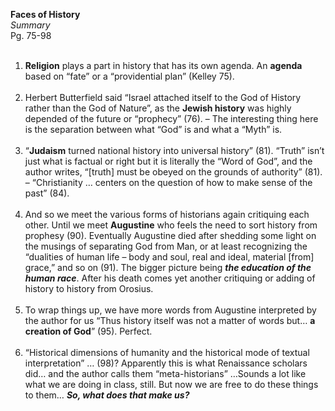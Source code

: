 <b> Faces of History </b> <br>
<i> Summary </i> <br>
Pg. 75-98<br><br>

1.	<b>Religion</b> plays a part in history that has its own agenda. An <b>agenda</b> based on “fate” or a “providential plan” (Kelley 75).<br><br>
2.	Herbert Butterfield said “Israel attached itself to the God of History rather than the God of Nature”, as the <b>Jewish history</b> was highly depended of the future or “prophecy” (76). – The interesting thing here is the separation between what “God” is and what a “Myth” is.<br><br>
3.	“<b>Judaism</b> turned national history into universal history” (81). “Truth” isn’t just what is factual or right but it is literally the “Word of God”, and the author writes, “[truth] must be obeyed on the grounds of authority” (81). – “Christianity … centers on the question of how to make sense of the past” (84).<br><br>
4.	And so we meet the various forms of historians again critiquing each other. Until we meet <b>Augustine</b> who feels the need to sort history from prophesy (90). Eventually Augustine died after shedding some light on the musings of separating God from Man, or at least recognizing the “dualities of human life – body and soul, real and ideal, material [from] grace,” and so on (91). The bigger picture being <b><i>the education of the human race</b></i>. After his death comes yet another critiquing or adding of history to history from Orosius.<br><br>
5.	To wrap things up, we have more words from Augustine interpreted by the author for us “Thus history itself was not a matter of words but… <b>a creation of God</b>” (95). Perfect. <br><br>
6.	“Historical dimensions of humanity and the historical mode of textual interpretation” … (98)? Apparently this is what Renaissance scholars did… and the author calls them “meta-historians” …Sounds a lot like what we are doing in class, still. But now we are free to do these things to them… <b><i>So, what does that make us?</b></i><br><br>
